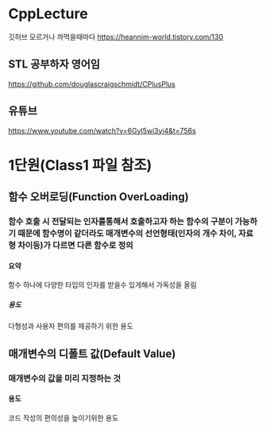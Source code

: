 # CppLecture

깃허브 모르거나 까먹을때마다
https://heannim-world.tistory.com/130

## STL 공부하자 영어임
https://github.com/douglascraigschmidt/CPlusPlus

## 유튜브
https://www.youtube.com/watch?v=6Gyl5wi3yi4&t=756s

# 1단원(Class1 파일 참조)

## 함수 오버로딩(Function OverLoading)
### 함수 호출 시 전달되는 인자를통해서 호출하고자 하는 함수의 구분이 가능하기 때문에 함수명이 같더라도 매개변수의 선언형태(인자의 개수 차이, 자료형 차이등)가 다르면 다른 함수로 정의
#### 요약
함수 하나에 다양한 타입의 인자를 받을수 있게해서 가독성을 올림
##### 용도
다형성과 사용자 편의를 제공하기 위한 용도

## 매개변수의 디폴트 값(Default Value)
### 매개변수의 값을 미리 지정하는 것
#### 용도
코드 작성의 편의성을 높이기위한 용도




